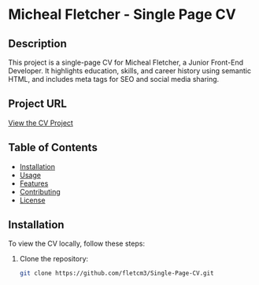 # Micheal Fletcher - Single Page CV

## Description
This project is a single-page CV for Micheal Fletcher, a Junior Front-End Developer. It highlights education, skills, and career history using semantic HTML, and includes meta tags for SEO and social media sharing.

## Project URL
[View the CV Project](https://github.com/fletcm3/Single-Page-CV)

## Table of Contents
- [Installation](#installation)
- [Usage](#usage)
- [Features](#features)
- [Contributing](#contributing)
- [License](#license)

## Installation
To view the CV locally, follow these steps:
1. Clone the repository:
   ```bash
   git clone https://github.com/fletcm3/Single-Page-CV.git